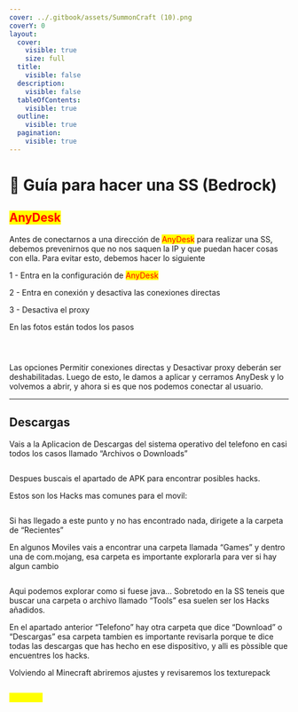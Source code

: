 ```yaml
---
cover: ../.gitbook/assets/SummonCraft (10).png
coverY: 0
layout:
  cover:
    visible: true
    size: full
  title:
    visible: false
  description:
    visible: false
  tableOfContents:
    visible: true
  outline:
    visible: true
  pagination:
    visible: true
---
```


# 📱 Guía para hacer una SS (Bedrock)

## <mark style="color:red;">AnyDesk</mark>

Antes de conectarnos a una dirección de <mark style="color:red;">AnyDesk</mark> para realizar una SS, debemos prevenirnos que no nos saquen la IP y que puedan hacer cosas con ella. Para evitar esto, debemos hacer lo siguiente



1 - Entra en la configuración de <mark style="color:red;">AnyDesk</mark>

2 - Entra en conexión y desactiva las conexiones directas

3 - Desactiva el proxy

En las fotos están todos los pasos

<figure><img src="https://lh7-us.googleusercontent.com/6FouX8sh4ZjyRzub7f1EBzCN6rEahDMPCoP5diWpS1hKxoBcriztIKAqh69SybCDjgRmBIypLGcxsB7vKE00SvMXObuJJZGbtMOzscyNt3D0lRVRH-5SKZ0Y6O_0gOfPR-mgROw-cjBIRD-WmLl_4A" alt=""><figcaption></figcaption></figure>

<figure><img src="https://lh7-us.googleusercontent.com/5EHcNl1bGvb22SVxVbxSUKMnQJagWnEeqKuxc69KnfenJQy_BKzvEQFefryDJN-60TwAfjLCmRPa2-ypB-e-az08u7MEKJWZ1gCwMn9Ijuy1Dz6jmnHvcKYnBchvLB3LKdtWk643NbF3dZOTBs6-cw" alt=""><figcaption></figcaption></figure>

<figure><img src="https://lh7-us.googleusercontent.com/pfJm-U6spODMDv6QSe6YwhjX_X9N2AbCMoeAWSrxhfLTtuv8pAAmA7AND-4GNxo-Mop1aPAOm4X6QMXkkGvnkJFfVSd6W4rU06zh67tmpxpXP9Wp5XCkCxiRPjRU6vlMrdn4q94Ma-YkBvQc-9FKaA" alt=""><figcaption></figcaption></figure>

Las opciones Permitir conexiones directas y Desactivar proxy deberán ser deshabilitadas. Luego de esto, le damos a aplicar y cerramos AnyDesk y lo volvemos a abrir, y ahora si es que nos podemos conectar al usuario.

***

## Descargas&#x20;

Vais a la Aplicacion de Descargas del sistema operativo del telefono en casi todos los casos llamado “Archivos o Downloads”&#x20;

<figure><img src="https://lh7-us.googleusercontent.com/voNascQxMFLN8nVR3ChpDFVX0FPaGBQSjwC_S8mMcbkKBVJ7CQyYM0Vy1eUwimN2Vqt1Gfj1_t35Ezd6WYOzOsDFLvDB3Tga7cn242VqPIgJ5cFPLWdGSFsJ_jnDUFTgsxAQKjHOPfGXCg8XmahaZg" alt=""><figcaption></figcaption></figure>

Despues buscais el apartado de APK para encontrar posibles hacks.

Estos son los Hacks mas comunes para el movil:

<figure><img src="https://lh7-us.googleusercontent.com/unumIgYfpozHCk0uYZzOB6nDRMb4Sxg1M4Un8e_xeHNiNoIbH3-u_2EGAeqZewwKQ8xhOGYN0nbEDqLM5OyF7FvQev_hePHRUWJEj1ECtJsV9-b6tdnGwAOCINBAAW3hELju_eju-RgEtmbpdOiyPA" alt=""><figcaption></figcaption></figure>

Si has llegado a este punto y no has encontrado nada, dirigete a la carpeta de “Recientes”

En algunos Moviles vais a encontrar una carpeta llamada “Games” y dentro una de com.mojang, esa carpeta es importante explorarla para ver si hay algun cambio

<figure><img src="https://lh7-us.googleusercontent.com/sBb2qsMqFbLpcjINQTg6LgQGn9HnKnvBxiYj733uOTy5UuqYJgqAHH8zBmZ8HxQ3Jxyq167Jct0ZyarwJd2pMrLdllpcGjvtd9jNU0x5cmcRfXSM-3VDGMHbc5D6ndi43vZCn9O7yitktRXvKX1gEQ" alt=""><figcaption></figcaption></figure>

Aqui podemos explorar como si fuese java… Sobretodo en la SS teneis que buscar una carpeta o archivo llamado “Tools” esa suelen ser los Hacks añadidos.

En el apartado anterior “Telefono” hay otra carpeta que dice “Download” o “Descargas” esa carpeta tambien es importante revisarla porque te dice todas las descargas que has hecho en ese dispositivo, y alli es pòssible que encuentres los hacks.



Volviendo al Minecraft abriremos ajustes y revisaremos los texturepack&#x20;

<figure><img src="https://lh7-us.googleusercontent.com/hnZ1TNL0lbdX9dtzIt1e5-92k5KNpBYYVQSpCDZdayT88C9T5anhXY8IggH1LEBByrmJnOeCGZfcH7-FZ1oyTv8O9jNeHZ03uHUUXhXyZI-Kr8Y5Z04MJkgMq7_-ZvV-Z7pl4HnySuKITwtRi4erwg" alt=""><figcaption></figcaption></figure>

<mark style="color:yellow;">By: Uarni</mark>&#x20;
